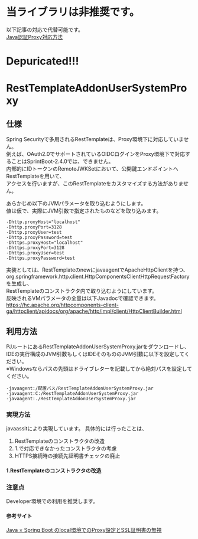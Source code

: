 # 当ライブラリは非推奨です。
以下記事の対応で代替可能です。  
[Java認証Proxy対応方法](https://qiita.com/SierSetup/items/f29e84f27273d1bea7f5)

# Depuricated!!!
# RestTemplateAddonUserSystemProxy
## 仕様
Spring Securityで多用されるRestTemplateは、Proxy環境下に対応していません。  
例えば、OAuth2.0でサポートされているOIDCログインをProxy環境下で対応することはSprintBoot-2.4.0では、できません。  
内部的にIDトークンのRemoteJWKSetにおいて、公開鍵エンドポイントへRestTemplateを用いて、  
アクセスを行いますが、このRestTemplateをカスタマイズする方法がありません。

あらかじめ以下のJVMパラメータを取り込むようにします。  
値は仮で、実際にJVM引数で指定されたものなどを取り込みます。
```
-Dhttp.proxyHost="localhost"
-Dhttp.proxyPort=3128
-Dhttp.proxyUser=test
-Dhttp.proxyPassword=test
-Dhttps.proxyHost="localhost"
-Dhttps.proxyPort=3128
-Dhttps.proxyUser=test
-Dhttps.proxyPassword=test
```
実装としては、RestTemplateのnewにjavaagentでApacheHttpClientを持つ、
org.springframework.http.client.HttpComponentsClientHttpRequestFactoryを生成し、  
RestTemplateのコンストラクタ内で取り込むようにしています。  
反映されるVMパラメータの全量は以下Javadocで確認できます。
https://hc.apache.org/httpcomponents-client-ga/httpclient/apidocs/org/apache/http/impl/client/HttpClientBuilder.html

## 利用方法
PJルートにあるRestTemplateAddonUserSystemProxy.jarをダウンロードし、  
IDEの実行構成のJVM引数もしくはIDEそのもののJVM引数に以下を設定してください。  
※Windowsならパスの先頭はドライブレターを記載してから絶対パスを設定してください。
```
-javaagent:/配置パス/RestTemplateAddonUserSystemProxy.jar
-javaagent:C:/RestTemplateAddonUserSystemProxy.jar
-javaagent:./RestTemplateAddonUserSystemProxy.jar
```

### 実現方法
javaassitにより実現しています。
具体的には行ったことは、
1. RestTemplateのコンストラクタの改造
2. 1.で対応できなかったコンストラクタの考慮
3. HTTPS接続時の接続先証明書チェックの廃止

#### 1.RestTemplateのコンストラクタの改造


### 注意点
Developer環境での利用を推奨します。

#### 参考サイト
[Java × Spring Boot のlocal環境でのProxy設定とSSL証明書の無視](https://kcf-developers.hatenablog.jp/entry/2018/09/04/112933)
